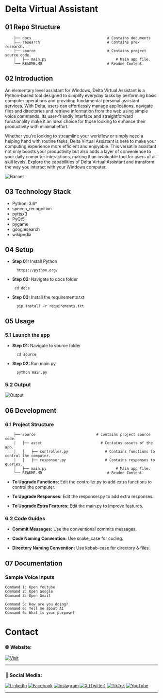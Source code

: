 # Delta Virtual Assistant

## 01 Repo Structure


```
    ├── docs                                   # Contains documents  
    ├── research                               # Contains pre-research. 
    ├── source                                 # Contains project source code.
    │   ├── main.py                                # Main app file.
    └── README.MD                              # Readme Content.
```

## 02 Introduction

An elementary level assistant for Windows, Delta Virtual Assistant is a Python-based tool designed to simplify everyday tasks by performing basic computer operations and providing fundamental personal assistant services. With Delta, users can effortlessly manage applications, navigate files and directories and retrieve information from the web using simple voice commands. Its user-friendly interface and straightforward functionality make it an ideal choice for those looking to enhance their productivity with minimal effort.

Whether you're looking to streamline your workflow or simply need a helping hand with routine tasks, Delta Virtual Assistant is here to make your computing experience more efficient and enjoyable. This versatile assistant not only boosts your productivity but also adds a layer of convenience to your daily computer interactions, making it an invaluable tool for users of all skill levels. Explore the capabilities of Delta Virtual Assistant and transform the way you interact with your Windows computer.

![Banner](docs/media/0-banner-image.png)


## 03 Technology Stack

- Python: 3.6^
- speech_recognition
- pyttsx3
- PyQt5
- pygame
- googlesearch
- wikipedia

## 04 Setup

- **Step 01:** Install Python

  ```
    https://python.org/
  ```

- **Step 02:** Navigate to docs folder


  ```
   cd docs
  ```

- **Step 03:** Install the requirements.txt

  ```
    pip install -r requirements.txt
  ```


## 05 Usage

### 5.1 Launch the app

- **Step 01:** Navigate to source folder

  ```
    cd source 
  ```

- **Step 02:** Run main.py

  ```
    python main.py 
  ```


### 5.2 Output

![Output](docs/media/1-system-output.gif)

## 06 Development

### 6.1 Project Structure 

```
    ├── source                            # Contains project source code.
    │   ├── asset                           # Contains assets of the app.
    │   │   ├── controller.py                 # Contains functions to control the computer.
    │   │   ├── responser.py                  # Contains responses to queries.
    │   ├── main.py                                # Main app file.
    └── README.MD                              # Readme Content.
```

- **To Upgrade Functions:** Edit the controller.py to add extra functions to control the computer. 

- **To Upgrade Responses:** Edit the responser.py to add extra responses.

- **To Upgrade Extra Features:** Edit the main.py to improve features.

### 6.2 Code Guides

- **Commit Messages:** Use the conventional commits messages.

- **Code Naming Convention:** Use snake_case for coding.

- **Directory Naming Convention:** Use kebab-case for directory & files.

## 07 Documentation

### Sample Voice Inputs

```
Command 1: Open Youtube
Command 2: Open Google
Command 3: Open Gmail

Command 5: How are you doing?
Command 6: Tell me about AI
Command 6: What is your purpose?

```


# Contact

### 🌐 Website:
[![Visit](https://img.shields.io/badge/Visit%3A%20www.mpowerr.com-%23007ACC?style=flat&logo=google-chrome&logoColor=white&labelWidth=200)](https://www.mpowerr.com)

---

### 📱 Social Media:

[![LinkedIn](https://img.shields.io/badge/LinkedIn-%230077B5?style=for-the-badge&logo=linkedin&logoColor=white)](https://www.linkedin.com/company/mpowerr-info)
[![Facebook](https://img.shields.io/badge/Facebook-%231877F2?style=for-the-badge&logo=facebook&logoColor=white)](https://www.facebook.com/mpowerr.info)
[![Instagram](https://img.shields.io/badge/Instagram-%23E4405F?style=for-the-badge&logo=instagram&logoColor=white)](https://www.instagram.com/mpowerr.info)
[![X (Twitter)](https://img.shields.io/badge/X-%231DA1F2?style=for-the-badge&logo=x&logoColor=white)](https://x.com/MpowerrInfo)
[![TikTok](https://img.shields.io/badge/TikTok-%23000000?style=for-the-badge&logo=tiktok&logoColor=white)](https://www.tiktok.com/@mpowerr.info)
[![YouTube](https://img.shields.io/badge/YouTube-%23FF0000?style=for-the-badge&logo=youtube&logoColor=white)](https://www.youtube.com/@mpowerrinfo)

---
